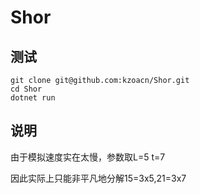 # Shor

## 测试

```
git clone git@github.com:kzoacn/Shor.git
cd Shor
dotnet run
```

## 说明

由于模拟速度实在太慢，参数取L=5 t=7

因此实际上只能非平凡地分解15=3x5,21=3x7




